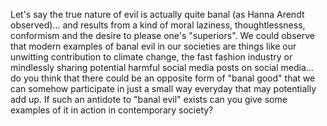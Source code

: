 Let's say the true nature of evil is actually quite banal (as Hanna Arendt observed)... and results from a kind of moral laziness, thoughtlessness, conformism and the desire to please one's "superiors". We could observe that modern examples of banal evil in our societies are things like our unwitting contribution to climate change, the fast fashion industry or mindlessly sharing potential harmful social media posts on social media... do you think that there could be an opposite form of "banal good" that we can somehow participate in just a small way everyday that may potentially add up. If such an antidote to "banal evil" exists can you give some examples of it in action in contemporary society?